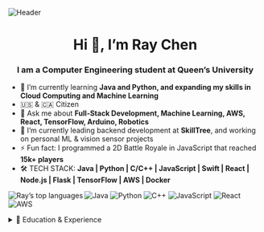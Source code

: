 ![Header](https://capsule-render.vercel.app/api?type=waving\&color=0:FFA500,100:3B82F6\&height=200\&section=header\&text=Welcome%20to%20My%20GitHub!\&fontSize=40\&fontColor=ffffff)

<h1 align="center">Hi 👋, I’m Ray Chen</h1>
<h3 align="center">I am a Computer Engineering student at Queen’s University</h3>

* 🌱 I’m currently learning **Java and Python, and expanding my skills in Cloud Computing and Machine Learning**
* 🇺🇸 & 🇨🇦 Citizen
* 💬 Ask me about **Full-Stack Development, Machine Learning, AWS, React, TensorFlow, Arduino, Robotics**
* 🔭 I’m currently leading backend development at **SkillTree**, and working on personal ML & vision sensor projects
* ⚡ Fun fact: I programmed a 2D Battle Royale in JavaScript that reached **15k+ players**
* 🛠️ TECH STACK: **Java | Python | C/C++ | JavaScript | Swift | React | Node.js | Flask | TensorFlow | AWS | Docker**

<p><img align="left" src="https://github-readme-stats.vercel.app/api/top-langs?username=Raye92&show_icons=true&locale=en&theme=tokyonight&layout=compact" alt="Ray’s top languages" /></p>

![Java](https://img.shields.io/badge/Java-17-red?logo=java\&logoColor=white)
![Python](https://img.shields.io/badge/Python-3.10-blue?logo=python\&logoColor=white)
![C++](https://img.shields.io/badge/C%2B%2B-17-brightgreen?logo=c%2B%2B\&logoColor=white)
![JavaScript](https://img.shields.io/badge/JavaScript-ES6-yellow?logo=javascript\&logoColor=white)
![React](https://img.shields.io/badge/React-18-blue?logo=react\&logoColor=white)
![AWS](https://img.shields.io/badge/AWS-Amazon-yellow?logo=amazon-aws\&logoColor=white)

<details>
  <summary>📖 Education & Experience</summary>

**Queen’s University**, Kingston, ON
Bachelor of Science in Computer Engineering, Innovation Stream
Sep 2023 – May 2027&#x20;


> “Strive not to be a success, but rather to be of value.” – Albert Einstein

Feel free to connect!
📫 raysworld.streamlit.app | linkedin.com/in/raye92
